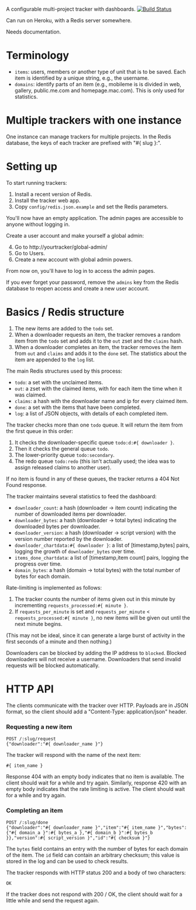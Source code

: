 A configurable multi-project tracker with dashboards.  [![Build Status](https://secure.travis-ci.org/ArchiveTeam/universal-tracker.png)](http://travis-ci.org/ArchiveTeam/universal-tracker)

Can run on Heroku, with a Redis server somewhere.

Needs documentation.

Terminology
===========

- `items`: users, members or another type of unit that is to be saved. Each item is identified by a unique string, e.g., the username.
- `domains`: identify parts of an item (e.g., mobileme is is divided in web, gallery, public.me.com and homepage.mac.com). This is only used for statistics.

Multiple trackers with one instance
===================================

One instance can manage trackers for multiple projects. In the Redis database, the keys of each tracker are prefixed with "#{ slug }:".

Setting up
==========

To start running trackers:

1. Install a recent version of Redis.
2. Install the tracker web app.
3. Copy `config/redis.json.example` and set the Redis parameters.

You'll now have an empty application. The admin pages are accessible to anyone without logging in.

Create a user account and make yourself a global admin:

4. Go to http://yourtracker/global-admin/
5. Go to Users.
6. Create a new account with global admin powers.

From now on, you'll have to log in to access the admin pages.

If you ever forget your password, remove the `admins` key from the Redis database to reopen access and create a new user account.

Basics / Redis structure
========================

1. The new items are added to the `todo` set.
2. When a downloader requests an item, the tracker removes a random item from the `todo` set and adds it to the `out` zset and the `claims` hash.
3. When a downloader completes an item, the tracker removes the item from `out` and `claims` and adds it to the `done` set. The statistics about the item are appended to the `log` list.

The main Redis structures used by this process:

- `todo`: a set with the unclaimed items.
- `out`: a zset with the claimed items, with for each item the time when it was claimed.
- `claims`: a hash with the downloader name and ip for every claimed item.
- `done`: a set with the items that have been completed.
- `log`: a list of JSON objects, with details of each completed item.

The tracker checks more than one `todo` queue. It will return the item from the first queue in this order:

1. It checks the downloader-specific queue `todo:d:#{ downloader }`.
2. Then it checks the general queue `todo`.
3. The lower-priority queue `todo:secondary`.
4. The redo queue `todo:redo` (this isn't actually used; the idea was to assign released claims to another user).

If no item is found in any of these queues, the tracker returns a 404 Not Found response.

The tracker maintains several statistics to feed the dashboard:

- `downloader_count`: a hash (downloader -> item count) indicating the number of downloaded items per downloader.
- `downloader_bytes`: a hash (downloader -> total bytes) indicating the downloaded bytes per downloader.
- `downloader_version`: a hash (downloader -> script version) with the version number reported by the downloader.
- `downloader_chartdata:#{ downloader }`: a list of [timestamp,bytes] pairs, logging the growth of `downloader_bytes` over time.
- `items_done_chartdata`: a list of [timestamp,item count] pairs, logging the progress over time.
- `domain_bytes`: a hash (domain -> total bytes) with the total number of bytes for each domain.

Rate-limiting is implemented as follows:

1. The tracker counts the number of items given out in this minute by incrementing `requests_processed:#{ minute }`.
2. If `requests_per_minute` is set and `requests_per_minute` < `requests_processed:#{ minute }`, no new items will be given out until the next minute begins.

(This may not be ideal, since it can generate a large burst of activity in the first seconds of a minute and then nothing.)

Downloaders can be blocked by adding the IP address to `blocked`. Blocked downloaders will not receive a username. Downloaders that send invalid requests will be blocked automatically.


HTTP API
========

The clients communicate with the tracker over HTTP. Payloads are in JSON format, so the client should add a "Content-Type: application/json" header.

### Requesting a new item

    POST /:slug/request
    {"downloader":"#{ downloader_name }"}

The tracker will respond with the name of the next item:

    #{ item_name }

Response 404 with an empty body indicates that no item is available. The client should wait for a while and try again. Similarly, response 420 with an empty body indicates that the rate limiting is active. The client should wait for a while and try again.

### Completing an item

    POST /:slug/done
    {"downloader":"#{ downloader_name }","item":"#{ item_name }","bytes":{"#{ domain_a }":#{ bytes_a },"#{ domain_b }":#{ bytes_b }},"version":#{ script_version }","id":"#{ checksum }"}

The `bytes` field contains an entry with the number of bytes for each domain of the item. The `id` field can contain an arbitrary checksum; this value is stored in the log and can be used to check results.

The tracker responds with HTTP status 200 and a body of two characters:

    OK

If the tracker does not respond with 200 / OK, the client should wait for a little while and send the request again.

